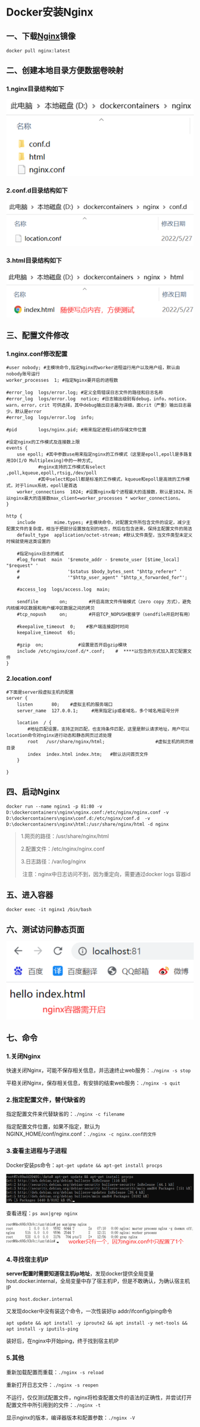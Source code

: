 # Docker安装Nginx

## 一、下载[Nginx](https://so.csdn.net/so/search?q=Nginx&spm=1001.2101.3001.7020)镜像

```
docker pull nginx:latest
```

## 二、创建本地目录方便数据卷映射

### 1.nginx目录结构如下

![1658029077090](assets/1658029077090.png)

### 2.conf.d目录结构如下

![1658029086023](assets/1658029086023.png)

### 3.html目录结构如下

![1658029104809](assets/1658029104809.png)

## 三、配置文件修改

### 1.nginx.conf修改配置

```
#user nobody; #主模块命令,指定Nginx的worker进程运行用户以及用户组，默认由nobody账号运行
worker_processes  1; #指定Nginx要开启的进程数

#error_log  logs/error.log; #定义全局错误日志文件的路径和日志名称
#error_log  logs/error.log  notice; #日志输出级别有debug，info，notice，warn，error，crit 可供选择，其中debug输出日志最为详细，面crit（严重）输出日志最少。默认是error
#error_log  logs/error.log  info;

#pid        logs/nginx.pid; #用来指定进程id的存储文件位置

#设定nginx的工作模式及连接数上限
events {
    use epoll; #其中参数use用来指定nginx的工作模式（这里是epoll,epoll是多路复用IO(I/O Multiplexing)中的一种方式,
			#nginx支持的工作模式有select ,poll,kqueue,epoll,rtsig,/dev/poll
			#其中select和poll都是标准的工作模式，kqueue和epoll是高效的工作模式，对于linux系统，epoll是首选
    worker_connections  1024; #设置nginx每个进程最大的连接数，默认是1024，所以nginx最大的连接数max_client=worker_processes * worker_connections。
}

http {
    include       mime.types; #主模块命令，对配置文件所包含文件的设定，减少主配置文件的复杂度，相当于把部分设置放在别的地方，然后在包含进来，保持主配置文件的简洁
    default_type  application/octet-stream; #默认文件类型，当文件类型未定义时候就使用这类设置的

	#指定nginx日志的格式
    #log_format  main  '$remote_addr - $remote_user [$time_local] "$request" '
    #                  '$status $body_bytes_sent "$http_referer" '
    #                  '"$http_user_agent" "$http_x_forwarded_for"';

    #access_log  logs/access.log  main;

    sendfile        on;        #开启高效文件传输模式（zero copy 方式），避免内核缓冲区数据和用户缓冲区数据之间的拷贝
    #tcp_nopush     on;        #开启TCP_NOPUSH套接字（sendfile开启时有用）

    #keepalive_timeout  0;    #客户端连接超时时间
    keepalive_timeout  65;

    #gzip  on;             #设置是否开启gzip模块
    include /etc/nginx/conf.d/*.conf;    #  ****以包含的方式加入其它配置文件
}
```

### 2.location.conf

```
#下面是server段虚拟主机的配置
server {
	listen       80;    #虚拟主机的服务端口
	server_name  127.0.0.1;     #用来指定ip或者域名，多个域名用逗号分开

	location  / {        
		#地址匹配设置，支持正则匹配，也支持条件匹配，这里是默认请求地址，用户可以location命令对nginx进行动态和静态网页过滤处理
		root   /usr/share/nginx/html;                   #虚拟主机的网页根目录
		index  index.html index.htm;   #默认访问首页文件
	}

}
```

## 四、启动Nginx

```
docker run --name nginx1 -p 81:80 -v D:\dockercontainers\nginx\nginx.conf:/etc/nginx/nginx.conf -v D:\dockercontainers\nginx\conf.d:/etc/nginx/conf.d  -v D:\dockercontainers\nginx\html:/usr/share/nginx/html -d nginx
```

> 1.网页的路径：/usr/share/nginx/html
>
> 2.配置文件：/etc/nginx/nginx.conf 
>
> 3.日志路径：/var/log/nginx
>
> ​	注意：nginx中日志访问不到，因为重定向，需要通过docker logs 容器id

## 五、进入容器

```
docker exec -it nginx1 /bin/bash
```

## 六、测试访问静态页面

![1658029299363](assets/1658029299363.png)

## 七、命令

### 1.关闭Nginx

快速关闭Nginx，可能不保存相关信息，并迅速终止web服务：`./nginx -s stop`

平稳关闭Nginx，保存相关信息，有安排的结束web服务：`./nginx -s quit`

### 2.指定配置文件，替代缺省的

指定配置文件来代替缺省的：`./nginx -c filename`

指定配置文件位置，如果不指定，默认为NGINX_HOME/conf/nginx.conf：`./nginx -c nginx.conf的文件`

### 3.查看主进程与子进程

Docker安装ps命令：`apt-get update && apt-get install procps`

![1658041432026](assets/1658041432026.png)

查看进程：`ps aux|grep nginx`

![1658041464045](assets/1658041464045.png)

### 4.寻找宿主机IP

**server配置时需要知道宿主机ip地址**，发现docker提供全局变量host.docker.internal，全局变量中存了宿主机IP，但是不敢确认，为确认宿主机IP

```
ping host.docker.internal
```

又发现docker中没有装这个命令，一次性装好ip addr/ifconfig/ping命令

```
apt update && apt install -y iproute2 && apt install -y net-tools && apt install -y iputils-ping
```

装好后，在nginx中开始ping，终于找到宿主机IP

### 5.其他

重新加载配置而重载：`./nginx -s reload`

重新打开日志文件：`./nginx -s reopen`

不运行，仅仅测试配置文件，nginx将检查配置文件的语法的正确性，并尝试打开配置文件中所引用到的文件：`./nginx -t`

显示nginx的版本，编译器版本和配置参数：`./nginx -V`





